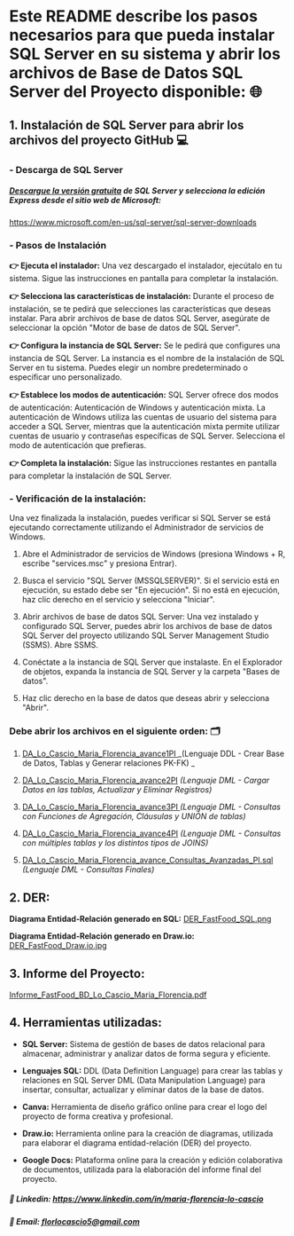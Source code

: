 # **Este README describe los pasos necesarios para que pueda instalar SQL Server en su sistema y abrir los archivos de Base de Datos SQL Server del Proyecto disponible:** 🌐

## 1.  **Instalación de SQL Server para abrir los archivos del proyecto GitHub**  💻

### **- Descarga de SQL Server** 

##### [Descargue la versión gratuita](https://www.microsoft.com/en-us/sql-server/sql-server-downloads "descargue la versión gratuita") de SQL Server y selecciona la edición Express desde el sitio web de Microsoft:

https://www.microsoft.com/en-us/sql-server/sql-server-downloads


### **- Pasos de Instalación**
**👉 Ejecuta el instalador:** Una vez descargado el instalador, ejecútalo en tu sistema. Sigue las instrucciones en pantalla para completar la instalación.

**👉 Selecciona las características de instalación:** Durante el proceso de instalación, se te pedirá que selecciones las características que deseas instalar. Para abrir archivos de base de datos SQL Server, asegúrate de seleccionar la opción "Motor de base de datos de SQL Server".

**👉 Configura la instancia de SQL Server:** Se le pedirá que configures una instancia de SQL Server. La instancia es el nombre de la instalación de SQL Server en tu sistema. Puedes elegir un nombre predeterminado o especificar uno personalizado.

**👉 Establece los modos de autenticación:** SQL Server ofrece dos modos de autenticación: Autenticación de Windows y autenticación mixta. La autenticación de Windows utiliza las cuentas de usuario del sistema para acceder a SQL Server, mientras que la autenticación mixta permite utilizar cuentas de usuario y contraseñas específicas de SQL Server. Selecciona el modo de autenticación que prefieras.

**👉 Completa la instalación:** Sigue las instrucciones restantes en pantalla para completar la instalación de SQL Server.

### **- Verificación de la instalación:**
Una vez finalizada la instalación, puedes verificar si SQL Server se está ejecutando correctamente utilizando el Administrador de servicios de Windows.

1.  Abre el Administrador de servicios de Windows (presiona Windows + R, escribe "services.msc" y presiona Entrar).

2. Busca el servicio "SQL Server (MSSQLSERVER)". Si el servicio está en ejecución, su estado debe ser "En ejecución". Si no está en ejecución, haz clic derecho en el servicio y selecciona "Iniciar".

3. Abrir archivos de base de datos SQL Server:  Una vez instalado y configurado SQL Server, puedes abrir los archivos de base de datos SQL Server del proyecto utilizando SQL Server Management Studio (SSMS). Abre SSMS.

4. Conéctate a la instancia de SQL Server que instalaste. En el Explorador de objetos, expanda la instancia de SQL Server y la carpeta "Bases de datos".

5. Haz clic derecho en la base de datos que deseas abrir y selecciona "Abrir".

### **Debe abrir los archivos en el siguiente orden:** 🗂️

1. [DA_Lo_Cascio_Maria_Florencia_avance1PI ](https://github.com/MFlorenciaLoCascio/BDFastFood_SQL_ProyectoHenry/blob/main/DA_Lo_Cascio_Maria_Florencia_avance1PI.sql "DA_Lo_Cascio_Maria_Florencia_avance1PI ") 
_(Lenguaje DDL - Crear Base de Datos, Tablas y Generar relaciones PK-FK) _

2. [DA_Lo_Cascio_Maria_Florencia_avance2PI](https://github.com/MFlorenciaLoCascio/BDFastFood_SQL_ProyectoHenry/blob/main/DA_Lo_Cascio_Maria_Florencia_avance2PI.sql "DA_Lo_Cascio_Maria_Florencia_avance2PI")
_(Lenguaje DML - Cargar Datos en las tablas, Actualizar y Eliminar Registros)_

3. [DA_Lo_Cascio_Maria_Florencia_avance3PI ](https://github.com/MFlorenciaLoCascio/BDFastFood_SQL_ProyectoHenry/blob/main/DA_Lo_Cascio_Maria_Florencia_avance3PI.sql "DA_Lo_Cascio_Maria_Florencia_avance3PI ")
_(Lenguaje DML - Consultas con Funciones de Agregación, Cláusulas y UNIÓN de tablas)_

4. [DA_Lo_Cascio_Maria_Florencia_avance4PI](https://github.com/MFlorenciaLoCascio/BDFastFood_SQL_ProyectoHenry/blob/main/DA_Lo_Cascio_Maria_Florencia_avance4PI.sql "DA_Lo_Cascio_Maria_Florencia_avance4PI")
_(Lenguaje DML - Consultas con múltiples tablas y los distintos tipos de JOINS)_

5. [DA_Lo_Cascio_Maria_Florencia_avance_Consultas_Avanzadas_PI.sql](https://github.com/MFlorenciaLoCascio/BDFastFood_SQL_ProyectoHenry/blob/main/DA_Lo_Cascio_Maria_Florencia_avance_Consultas_Avanzadas_PI.sql "DA_Lo_Cascio_Maria_Florencia_avance_Consultas_Avanzadas_PI.sql")
_(Lenguaje DML - Consultas Finales)_

## 2. **DER:**
**Diagrama Entidad-Relación generado en SQL:**  [DER_FastFood_SQL.png](https://github.com/MFlorenciaLoCascio/BDFastFood_SQL_ProyectoHenry/blob/main/DER_FastFood_SQL.png "DER_FastFood_SQL.png")

**Diagrama Entidad-Relación generado en Draw.io:** [DER_FastFood_Draw.io.jpg](https://github.com/MFlorenciaLoCascio/BDFastFood_SQL_ProyectoHenry/blob/main/DER_FastFood_Draw.io.jpg "DER_FastFood_Draw.io.jpg")


## 3. **Informe del Proyecto:**

[Informe_FastFood_BD_Lo_Cascio_Maria_Florencia.pdf](https://github.com/MFlorenciaLoCascio/BDFastFood_SQL_ProyectoHenry/blob/main/Informe_FastFood_BD_Lo_Cascio_Maria_Florencia.pdf "Informe_FastFood_BD_Lo_Cascio_Maria_Florencia.pdf")

## 4. **Herramientas utilizadas:** 

- **SQL Server:** Sistema de gestión de bases de datos relacional para almacenar, administrar y analizar datos de forma segura y eficiente.

- **Lenguajes SQL:**
DDL (Data Definition Language) para crear las tablas y relaciones en SQL Server
DML (Data Manipulation Language) para insertar, consultar, actualizar y eliminar datos de la base de datos.

- **Canva:** Herramienta de diseño gráfico online para crear el logo del proyecto de forma creativa y profesional.

- **Draw.io:** Herramienta online para la creación de diagramas, utilizada para elaborar el diagrama entidad-relación (DER) del proyecto.

- **Google Docs:** Plataforma online para la creación y edición colaborativa de documentos, utilizada para la elaboración del informe final del proyecto.


##### 🔗 Linkedin: https://www.linkedin.com/in/maria-florencia-lo-cascio 
##### 📧 Email: florlocascio5@gmail.com 
